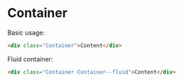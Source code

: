 # Container

Basic usage:

```html
<div class="Container">Content</div>
```

Fluid container:

```html
<div class="Container Container--fluid">Content</div>
```
